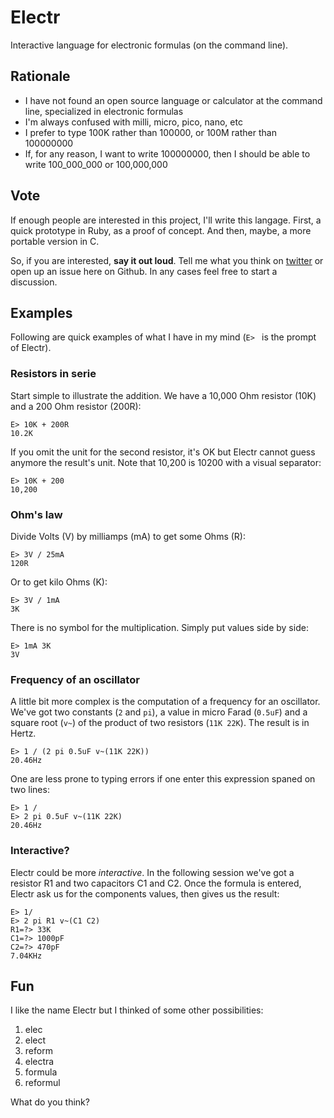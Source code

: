 Electr
======

Interactive language for electronic formulas (on the command line).

## Rationale

- I have not found an open source language or calculator at the command line,
specialized in electronic formulas
- I'm always confused with milli, micro, pico, nano, etc
- I prefer to type 100K rather than 100000, or 100M rather than 100000000
- If, for any reason, I want to write 100000000, then I should be able to write
100_000_000 or 100,000,000

## Vote

If enough people are interested in this project, I'll write this langage. First,
a quick prototype in Ruby, as a proof of concept. And then, maybe, a more portable
version in C.

So, if you are interested, **say it out loud**. Tell me what you think on
[twitter](https://twitter.com/lkdjiin) or open up an
issue here on Github. In any cases feel free to start a discussion.

## Examples

Following are quick examples of what I have in my mind (`E> ` is the prompt of Electr).

### Resistors in serie

Start simple to illustrate the addition. We have a 10,000 Ohm resistor (10K) and
a 200 Ohm resistor (200R):

    E> 10K + 200R
    10.2K

If you omit the unit for the second resistor, it's OK but Electr cannot guess
anymore the result's unit. Note that 10,200 is 10200 with a visual separator:

    E> 10K + 200
    10,200

### Ohm's law

Divide Volts (V) by milliamps (mA) to get some Ohms (R):

    E> 3V / 25mA
    120R

Or to get kilo Ohms (K):

    E> 3V / 1mA
    3K

There is no symbol for the multiplication. Simply put values side by side:

    E> 1mA 3K
    3V

### Frequency of an oscillator

A little bit more complex is the computation of a frequency for an oscillator.
We've got two constants (`2` and `pi`), a value in micro Farad (`0.5uF`) and
a square root (`v~`) of the product of two resistors (`11K 22K`). The result
is in Hertz.

    E> 1 / (2 pi 0.5uF v~(11K 22K))
    20.46Hz

One are less prone to typing errors if one enter this expression spaned on two
lines:

    E> 1 /
    E> 2 pi 0.5uF v~(11K 22K)
    20.46Hz

### Interactive?

Electr could be more *interactive*. In the following session we've got a
resistor R1 and two capacitors C1 and C2. Once the formula is entered, Electr
ask us for the components values, then gives us the result:

    E> 1/
    E> 2 pi R1 v~(C1 C2)
    R1=?> 33K
    C1=?> 1000pF
    C2=?> 470pF
    7.04KHz

## Fun

I like the name Electr but I thinked of some other possibilities:

1. elec
2. elect
3. reform
4. electra
5. formula
6. reformul

What do you think?
